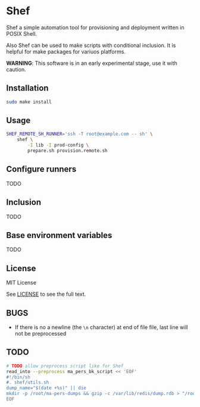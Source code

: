 # Shef

Shef a simple automation tool for provisioning and deployment written in POSIX Shell.

Also Shef can be used to make scripts with conditional inclusion.
It is helpful for make packages for variuos platforms.

**WARNING**: This software is in an early experimental stage, use it with caution.

## Installation

```sh
sudo make install
```

## Usage

```sh
SHEF_REMOTE_SH_RUNNER='ssh -T root@example.com -- sh' \
    shef \
        -I lib -I prod-config \
        prepare.sh provision.remote.sh
```

## Configure runners

TODO

## Inclusion

TODO

## Base environment variables

TODO

## License

MIT License

See [LICENSE](LICENSE) to see the full text.

## BUGS

- If there is no a newline (the `\n` character) at end of file file,
  last line will not be preprocessed

## TODO

```sh
# TODO allow preprocess script like for Shef
read_into --preprocess ma_pers_bk_script << 'EOF'
#!/bin/sh
#. shef/utils.sh
dump_name="$(date +%s)" || die
mkdir -p /root/ma-pers-dumps && gzip -c /var/lib/redis/dump.rdb > "/root/ma-pers-dumps/$(date +%s).rdb.gz"
EOF
```
